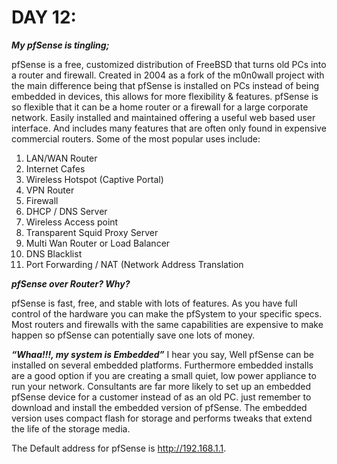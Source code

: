# **DAY 12:**
***My pfSense is tingling;***

pfSense is a free, customized distribution of FreeBSD that turns old PCs into a router and firewall. Created in 2004 as a fork of the m0n0wall project with the main difference being that pfSense is installed on PCs instead of being embedded in devices, this allows for more flexibility & features. pfSense is so flexible that it can be a home router or a firewall for a large corporate network. Easily installed and maintained offering a useful web based user interface. And includes many features that are often only found in expensive commercial routers. 
Some of the most popular uses include:
1. LAN/WAN Router
2. Internet Cafes
3. Wireless Hotspot (Captive Portal)
4. VPN Router
5. Firewall
6. DHCP / DNS Server
7. Wireless Access point
8. Transparent Squid Proxy Server
9. Multi Wan Router or Load Balancer
10. DNS Blacklist
11. Port Forwarding / NAT (Network Address Translation

***pfSense over Router? Why?***

pfSense is fast, free, and stable with lots of features. As you have full control of the hardware you can make the pfSystem to your specific specs. Most routers and firewalls with the same capabilities are expensive to make happen so pfSense can potentially save one lots of money.

***“Whaa!!!, my system is Embedded”***
I hear you say, Well pfSense can be installed on several embedded platforms. Furthermore embedded installs are a good option if you are creating a small quiet, low power appliance to run your network. Consultants are far more likely to set up an embedded pfSense device for a customer instead of as an old PC. just remember to download and install the embedded version of pfSense. The embedded version uses compact flash for storage and performs tweaks that extend the life of the storage media.

The Default address for pfSense is http://192.168.1.1. 
